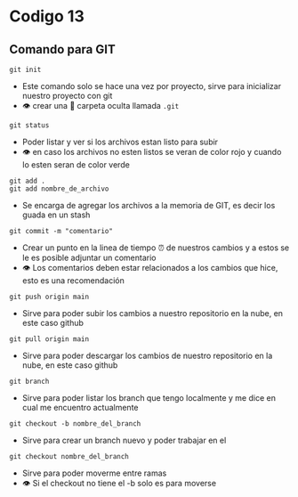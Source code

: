 # Codigo 13

## Comando para GIT

```
git init
```
- Este comando solo se hace una vez por proyecto, sirve para inicializar nuestro proyecto con git
- 👁️ crear una 📁 carpeta oculta llamada ```.git```


```
git status
```
- Poder listar y ver si los archivos estan listo para subir
- :eye: en caso los archivos no esten listos se veran de color rojo y cuando lo esten seran de color verde


```
git add .
git add nombre_de_archivo
```
- Se encarga de agregar los archivos a la memoria de GIT, es decir los guada en un stash

```
git commit -m "comentario"
```
- Crear un punto en la linea de tiempo ⏰ de nuestros cambios y a estos se le es posible adjuntar un comentario
- :eye: Los comentarios deben estar relacionados a los cambios que hice, esto es una recomendación

```
git push origin main
```
- Sirve para poder subir los cambios a nuestro repositorio en la nube, en este caso github


```
git pull origin main
```
- Sirve para poder descargar los cambios de nuestro repositorio en la nube, en este caso github

```
git branch
```
- Sirve para poder listar los branch que tengo localmente y me dice en cual me encuentro actualmente


```
git checkout -b nombre_del_branch
```
- Sirve para crear un branch nuevo y poder trabajar en el


```
git checkout nombre_del_branch
```
- Sirve para poder moverme entre ramas
- :eye: Si el checkout no tiene el -b solo es para moverse
